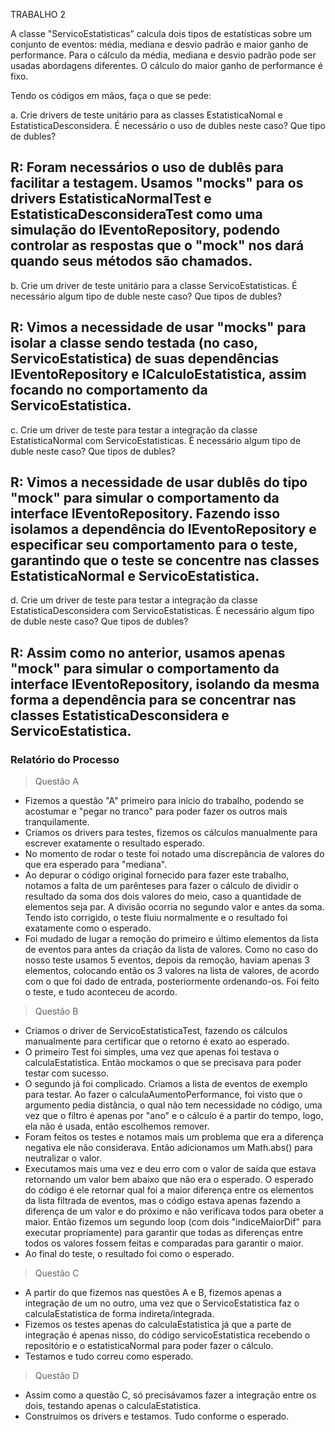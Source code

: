 TRABALHO 2

A classe "ServicoEstatisticas” calcula dois tipos de estatísticas sobre um conjunto de eventos: média, mediana e desvio padrão e maior ganho de performance. Para o cálculo da média, mediana e desvio padrão pode ser usadas abordagens diferentes. O cálculo do maior ganho de performance é fixo.

Tendo os códigos em mãos, faça o que se pede:

a.     Crie drivers de teste unitário para as classes EstatisticaNomal e EstatisticaDesconsidera. É necessário o uso de dubles neste caso? Que tipo de dubles?

## R: Foram necessários o uso de dublês para facilitar a testagem. Usamos "mocks" para os drivers EstatisticaNormalTest e EstatisticaDesconsideraTest como uma simulação do IEventoRepository, podendo controlar as respostas que o "mock" nos dará quando seus métodos são chamados.

b.     Crie um driver de teste unitário para a classe ServicoEstatisticas. É necessário algum tipo de duble neste caso? Que tipos de dubles?

## R: Vimos a necessidade de usar "mocks" para isolar a classe sendo testada (no caso, ServicoEstatistica) de suas dependências IEventoRepository e ICalculoEstatistica, assim focando no comportamento da ServicoEstatistica.

c.      Crie um driver de teste para testar a integração da classe EstatisticaNormal com ServicoEstatisticas. É necessário algum tipo de duble neste caso? Que tipos de dubles?

## R: Vimos a necessidade de usar dublês do tipo "mock" para simular o comportamento da interface IEventoRepository. Fazendo isso isolamos a dependência do IEventoRepository e especificar seu comportamento para o teste, garantindo que o teste se concentre nas classes EstatisticaNormal e ServicoEstatistica.

d.     Crie um driver de teste para testar a integração da classe EstatisticaDesconsidera com ServicoEstatisticas. É necessário algum tipo de duble neste caso? Que tipos de dubles?

## R: Assim como no anterior, usamos apenas "mock" para simular o comportamento da interface IEventoRepository, isolando da mesma forma a dependência para se concentrar nas classes EstatisticaDesconsidera e ServicoEstatistica.


### Relatório do Processo

> Questão A
- Fizemos a questão "A" primeiro para início do trabalho, podendo se acostumar e "pegar no tranco" para poder fazer os outros mais tranquilamente.
- Criamos os drivers para testes, fizemos os cálculos manualmente para escrever exatamente o resultado esperado.
- No momento de rodar o teste foi notado uma discrepância de valores do que era esperado para "mediana".
- Ao depurar o código original fornecido para fazer este trabalho, notamos a falta de um parênteses para fazer o cálculo de dividir o resultado da soma dos dois valores do meio, caso a quantidade de elementos seja par. A divisão ocorria no segundo valor e antes da soma. Tendo isto corrigido, o teste fluiu normalmente e o resultado foi exatamente como o esperado.
- Foi mudado de lugar a remoção do primeiro e último elementos da lista de eventos para antes da criação da lista de valores. Como no caso do nosso teste usamos 5 eventos, depois da remoção, haviam apenas 3 elementos, colocando então os 3 valores na lista de valores, de acordo com o que foi dado de entrada, posteriormente ordenando-os. Foi feito o teste, e tudo aconteceu de acordo.

> Questão B
- Criamos o driver de ServicoEstatisticaTest, fazendo os cálculos manualmente para certificar que o retorno é exato ao esperado.
- O primeiro Test foi simples, uma vez que apenas foi testava o calculaEstatistica. Então mockamos o que se precisava para poder testar com sucesso.
- O segundo já foi complicado. Criamos a lista de eventos de exemplo para testar. Ao fazer o calculaAumentoPerformance, foi visto que o argumento pedia distância, o qual não tem necessidade no código, uma vez que o filtro é apenas por "ano" e o cálculo é a partir do tempo, logo, ela não é usada, então escolhemos remover.
- Foram feitos os testes e notamos mais um problema que era a diferença negativa ele não considerava. Então adicionamos um Math.abs() para neutralizar o valor.
- Executamos mais uma vez e deu erro com o valor de saída que estava retornando um valor bem abaixo que não era o esperado. O esperado do código é ele retornar qual foi a maior diferença entre os elementos da lista filtrada de eventos, mas o código estava apenas fazendo a diferença de um valor e do próximo e não verificava todos para obeter a maior. Então fizemos um segundo loop (com dois "indiceMaiorDif" para executar propriamente) para garantir que todas as diferenças entre todos os valores fossem feitas e comparadas para garantir o maior.
- Ao final do teste, o resultado foi como o esperado.

> Questão C
- A partir do que fizemos nas questões A e B, fizemos apenas a integração de um no outro, uma vez que o ServicoEstatistica faz o calculaEstatistica de forma indireta/integrada.
- Fizemos os testes apenas do calculaEstatistica já que a parte de integração é apenas nisso, do código servicoEstatistica recebendo o repositório e o estatisticaNormal para poder fazer o cálculo.
- Testamos e tudo correu como esperado.

> Questão D
- Assim como a questão C, só precisávamos fazer a integração entre os dois, testando apenas o calculaEstatistica.
- Construímos os drivers e testamos. Tudo conforme o esperado.
